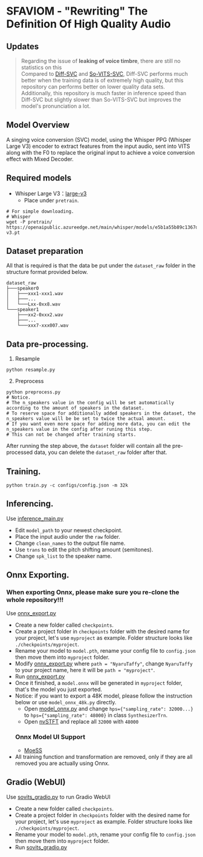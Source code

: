 # SFAVIOM - "Rewriting" The Definition Of High Quality Audio

## Updates
> Regarding the issue of **leaking of voice timbre**, there are still no statistics on this\
> Compared to [Diff-SVC](https://github.com/prophesier/diff-svc) and [So-VITS-SVC](https://github.com/svc-develop-team/so-vits-svc), Diff-SVC performs much better when the training data is of extremely high quality, but this repository can performs better on lower quality data sets. Additionally, this repository is much faster in inference speed than Diff-SVC but slightly slower than So-VITS-SVC but improves the model's pronunciation a lot.

## Model Overview
A singing voice conversion (SVC) model, using the Whisper PPG (Whisper Large V3) encoder to extract features from the input audio, sent into VITS along with the F0 to replace the original input to achieve a voice conversion effect with Mixed Decoder.

## Required models
+ Whisper Large V3：[large-v3](https://openaipublic.azureedge.net/main/whisper/models/e5b1a55b89c1367dacf97e3e19bfd829a01529dbfdeefa8caeb59b3f1b81dadb/large-v3.pt)
  + Place under `pretrain`.
```shell
# For simple downloading.
# Whisper
wget -P pretrain/ https://openaipublic.azureedge.net/main/whisper/models/e5b1a55b89c1367dacf97e3e19bfd829a01529dbfdeefa8caeb59b3f1b81dadb/large-v3.pt
```

## Dataset preparation
All that is required is that the data be put under the `dataset_raw` folder in the structure format provided below.
```shell
dataset_raw
├───speaker0
│   ├───xxx1-xxx1.wav
│   ├───...
│   └───Lxx-0xx8.wav
└───speaker1
    ├───xx2-0xxx2.wav
    ├───...
    └───xxx7-xxx007.wav
```

## Data pre-processing.
1. Resample

```shell
python resample.py
 ```
2. Preprocess
```shell
python preprocess.py
# Notice.
# The n_speakers value in the config will be set automatically according to the amount of speakers in the dataset.
# To reserve space for additionally added speakers in the dataset, the n_speakers value will be be set to twice the actual amount.
# If you want even more space for adding more data, you can edit the n_speakers value in the config after runing this step.
# This can not be changed after training starts.
```
After running the step above, the `dataset` folder will contain all the pre-processed data, you can delete the `dataset_raw` folder after that.

## Training.
```shell
python train.py -c configs/config.json -m 32k
```

## Inferencing.

Use [inference_main.py](inference_main.py)
+ Edit `model_path` to your newest checkpoint.
+ Place the input audio under the `raw` folder.
+ Change `clean_names` to the output file name.
+ Use `trans` to edit the pitch shifting amount (semitones). 
+ Change `spk_list` to the speaker name.

## Onnx Exporting.
### **When exporting Onnx, please make sure you re-clone the whole repository!!!**
Use [onnx_export.py](onnx_export.py)
+ Create a new folder called `checkpoints`.
+ Create a project folder in `checkpoints` folder with the desired name for your project, let's use `myproject` as example. Folder structure looks like `./checkpoints/myproject`.
+ Rename your model to `model.pth`, rename your config file to `config.json` then move them into `myproject` folder.
+ Modify [onnx_export.py](onnx_export.py) where `path = "NyaruTaffy"`, change `NyaruTaffy` to your project name, here it will be `path = "myproject"`.
+ Run [onnx_export.py](onnx_export.py)
+ Once it finished, a `model.onnx` will be generated in `myproject` folder, that's the model you just exported.
+ Notice: if you want to export a 48K model, please follow the instruction below or use `model_onnx_48k.py` directly.
    + Open [model_onnx.py](model_onnx.py) and change `hps={"sampling_rate": 32000...}` to `hps={"sampling_rate": 48000}` in class `SynthesizerTrn`.
    + Open [nvSTFT](/vdecoder/hifigan/nvSTFT.py) and replace all `32000` with `48000`
    ### Onnx Model UI Support
    + [MoeSS](https://github.com/NaruseMioShirakana/MoeSS)
+ All training function and transformation are removed, only if they are all removed you are actually using Onnx.

## Gradio (WebUI)
Use [sovits_gradio.py](sovits_gradio.py) to run Gradio WebUI
+ Create a new folder called `checkpoints`.
+ Create a project folder in `checkpoints` folder with the desired name for your project, let's use `myproject` as example. Folder structure looks like `./checkpoints/myproject`.
+ Rename your model to `model.pth`, rename your config file to `config.json` then move them into `myproject` folder.
+ Run [sovits_gradio.py](sovits_gradio.py)